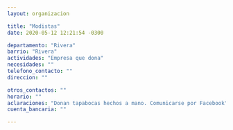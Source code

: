 ```yaml
---
layout: organizacion

title: "Modistas"
date: 2020-05-12 12:21:54 -0300

departamento: "Rivera"
barrio: "Rivera"
actividades: "Empresa que dona"
necesidades: ""
telefono_contacto: ""
direccion: ""

otros_contactos: ""
horario: ""
aclaraciones: "Donan tapabocas hechos a mano. Comunicarse por Facebook"
cuenta_bancaria: ""

---
```

